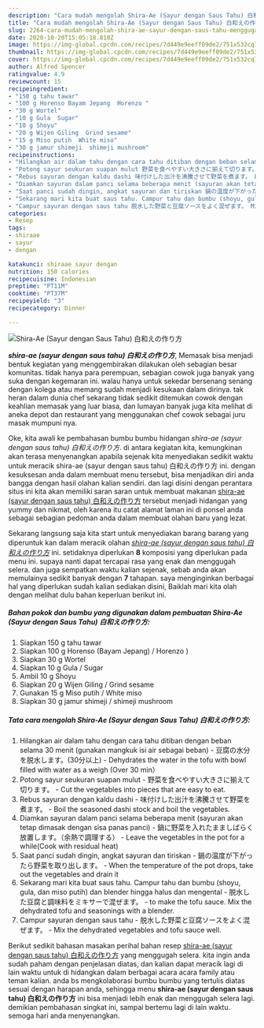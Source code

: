 ```yaml
---
description: "Cara mudah mengolah Shira-Ae (Sayur dengan Saus Tahu) 白和えの作り方, Menggugah Selera"
title: "Cara mudah mengolah Shira-Ae (Sayur dengan Saus Tahu) 白和えの作り方, Menggugah Selera"
slug: 2264-cara-mudah-mengolah-shira-ae-sayur-dengan-saus-tahu-menggugah-selera
date: 2020-10-20T15:05:18.810Z
image: https://img-global.cpcdn.com/recipes/7d449e9eeff09de2/751x532cq70/shira-ae-sayur-dengan-saus-tahu-白和えの作り方-foto-resep-utama.jpg
thumbnail: https://img-global.cpcdn.com/recipes/7d449e9eeff09de2/751x532cq70/shira-ae-sayur-dengan-saus-tahu-白和えの作り方-foto-resep-utama.jpg
cover: https://img-global.cpcdn.com/recipes/7d449e9eeff09de2/751x532cq70/shira-ae-sayur-dengan-saus-tahu-白和えの作り方-foto-resep-utama.jpg
author: Alfred Spencer
ratingvalue: 4.9
reviewcount: 15
recipeingredient:
- "150 g tahu tawar"
- "100 g Horenso Bayam Jepang  Horenzo "
- "30 g Wortel"
- "10 g Gula  Sugar"
- "10 g Shoyu"
- "20 g Wijen Giling  Grind sesame"
- "15 g Miso putih  White miso"
- "30 g jamur shimeji  shimeji mushroom"
recipeinstructions:
- "Hilangkan air dalam tahu dengan cara tahu ditiban dengan beban selama 30 menit (gunakan mangkuk isi air sebagai beban) 豆腐の水分を脱水します。(30分以上) Dehydrates the water in the tofu with bowl filled with water as a weigh (Over 30 min）"
- "Potong sayur seukuran suapan mulut 野菜を食べやすい大きさに揃えて切ります。 Cut the vegetables into pieces that are easy to eat."
- "Rebus sayuran dengan kaldu dashi 味付けした出汁を沸騰させて野菜を煮ます。 Boil the seasoned dashi stock and boil the vegetables."
- "Diamkan sayuran dalam panci selama beberapa menit (sayuran akan tetap dimasak dengan sisa panas panci) 鍋に野菜を入れたまましばらく放置します。（余熱で調理する） Leave the vegetables in the pot for a while(Cook with residual heat)"
- "Saat panci sudah dingin, angkat sayuran dan tiriskan 鍋の温度が下がったら野菜を取り出します。 When the temperature of the pot drops, take out the vegetables and drain it"
- "Sekarang mari kita buat saus tahu. Campur tahu dan bumbu (shoyu, gula, dan miso putih) dan blender hingga halus dan mengental  脱水した豆腐と調味料をミキサーで混ぜます。 to make the tofu sauce. Mix the dehydrated tofu and seasonings with a blender."
- "Campur sayuran dengan saus tahu 脱水した野菜と豆腐ソースをよく混ぜます。 Mix the dehydrated vegetables and tofu sauce well."
categories:
- Resep
tags:
- shiraae
- sayur
- dengan

katakunci: shiraae sayur dengan 
nutrition: 150 calories
recipecuisine: Indonesian
preptime: "PT11M"
cooktime: "PT37M"
recipeyield: "3"
recipecategory: Dinner

---
```



![Shira-Ae (Sayur dengan Saus Tahu) 白和えの作り方](https://img-global.cpcdn.com/recipes/7d449e9eeff09de2/751x532cq70/shira-ae-sayur-dengan-saus-tahu-白和えの作り方-foto-resep-utama.jpg)

<b><i>shira-ae (sayur dengan saus tahu) 白和えの作り方</i></b>, Memasak bisa menjadi bentuk kegiatan yang menggembirakan dilakukan oleh sebagian besar komunitas. tidak hanya para perempuan, sebagian cowok juga banyak yang suka dengan kegemaran ini. walau hanya untuk sekedar bersenang senang dengan kolega atau memang sudah menjadi kesukaan dalam dirinya. tak heran dalam dunia chef sekarang tidak sedikit ditemukan cowok dengan keahlian memasak yang luar biasa, dan lumayan banyak juga kita melihat di aneka depot dan restaurant yang menggunakan chef cowok sebagai juru masak mumpuni nya.



Oke, kita awali ke pembahasan bumbu bumbu hidangan <i>shira-ae (sayur dengan saus tahu) 白和えの作り方</i>. di antara kegiatan kita, kemungkinan akan terasa menyenangkan apabila sejenak kita menyediakan sedikit waktu untuk meracik shira-ae (sayur dengan saus tahu) 白和えの作り方 ini. dengan kesuksesan anda dalam membuat menu tersebut, bisa menjadikan diri anda bangga dengan hasil olahan kalian sendiri. dan lagi disini dengan perantara situs ini kita akan memiliki saran saran untuk membuat makanan <u>shira-ae (sayur dengan saus tahu) 白和えの作り方</u> tersebut menjadi hidangan yang yummy dan nikmat, oleh karena itu catat alamat laman ini di ponsel anda sebagai sebagian pedoman anda dalam membuat olahan baru yang lezat.


Sekarang langsung saja kita start untuk menyediakan barang barang yang diperuntuk kan dalam meracik olahan <u><i>shira-ae (sayur dengan saus tahu) 白和えの作り方</i></u> ini. setidaknya diperlukan <b>8</b> komposisi yang diperlukan pada menu ini. supaya nanti dapat tercapai rasa yang enak dan menggugah selera. dan juga sempatkan waktu kalian sejenak, sebab anda akan memulainya sedikit banyak dengan <b>7</b> tahapan. saya menginginkan berbagai hal yang diperlukan sudah kalian sediakan disini, Baiklah mari kita olah dengan melihat dulu bahan keperluan berikut ini.

<!--inarticleads1-->

##### Bahan pokok dan bumbu yang digunakan dalam pembuatan Shira-Ae (Sayur dengan Saus Tahu) 白和えの作り方:

1. Siapkan 150 g tahu tawar
1. Siapkan 100 g Horenso (Bayam Jepang) / Horenzo )
1. Siapkan 30 g Wortel
1. Siapkan 10 g Gula / Sugar
1. Ambil 10 g Shoyu
1. Siapkan 20 g Wijen Giling / Grind sesame
1. Gunakan 15 g Miso putih / White miso
1. Siapkan 30 g jamur shimeji / shimeji mushroom




<!--inarticleads2-->

##### Tata cara mengolah Shira-Ae (Sayur dengan Saus Tahu) 白和えの作り方:

1. Hilangkan air dalam tahu dengan cara tahu ditiban dengan beban selama 30 menit (gunakan mangkuk isi air sebagai beban) - 豆腐の水分を脱水します。(30分以上) - Dehydrates the water in the tofu with bowl filled with water as a weigh (Over 30 min）
1. Potong sayur seukuran suapan mulut - 野菜を食べやすい大きさに揃えて切ります。 - Cut the vegetables into pieces that are easy to eat.
1. Rebus sayuran dengan kaldu dashi - 味付けした出汁を沸騰させて野菜を煮ます。 - Boil the seasoned dashi stock and boil the vegetables.
1. Diamkan sayuran dalam panci selama beberapa menit (sayuran akan tetap dimasak dengan sisa panas panci) - 鍋に野菜を入れたまましばらく放置します。（余熱で調理する） - Leave the vegetables in the pot for a while(Cook with residual heat)
1. Saat panci sudah dingin, angkat sayuran dan tiriskan - 鍋の温度が下がったら野菜を取り出します。 - When the temperature of the pot drops, take out the vegetables and drain it
1. Sekarang mari kita buat saus tahu. Campur tahu dan bumbu (shoyu, gula, dan miso putih) dan blender hingga halus dan mengental  - 脱水した豆腐と調味料をミキサーで混ぜます。 - to make the tofu sauce. Mix the dehydrated tofu and seasonings with a blender.
1. Campur sayuran dengan saus tahu - 脱水した野菜と豆腐ソースをよく混ぜます。 - Mix the dehydrated vegetables and tofu sauce well.




Berikut sedikit bahasan masakan perihal bahan resep <u>shira-ae (sayur dengan saus tahu) 白和えの作り方</u> yang menggugah selera. kita ingin anda sudah paham dengan penjelasan diatas, dan kalian dapat meracik lagi di lain waktu untuk di hidangkan dalam berbagai acara acara family atau teman kalian. anda bs mengkolaborasi bumbu bumbu yang tertulis diatas sesuai dengan harapan anda, sehingga menu <b>shira-ae (sayur dengan saus tahu) 白和えの作り方</b> ini bisa menjadi lebih enak dan menggugah selera lagi. demikian pembahasan singkat ini, sampai bertemu lagi di lain waktu. semoga hari anda menyenangkan.
